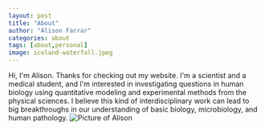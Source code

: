 ```yaml
---
layout: post
title: "About"
author: "Alison Farrar"
categories: about
tags: [about,personal]
image: iceland-waterfall.jpeg
---
```


Hi, I'm Alison. Thanks for checking out my website. I'm a scientist and a medical student, and I'm interested in investigating questions in human biology using quantitative modeling and experimental methods from the physical sciences. I believe this kind of interdisciplinary work can lead to big breakthroughs in our understanding of basic biology, microbiology, and human pathology.
![Picture of Alison](/assets/img/alison-headshot.jpg)

